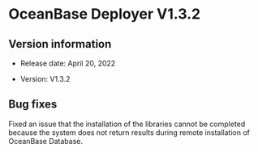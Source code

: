 # OceanBase Deployer V1.3.2

## Version information

* Release date: April 20, 2022

* Version: V1.3.2

## Bug fixes

Fixed an issue that the installation of the libraries cannot be completed because the system does not return results during remote installation of OceanBase Database.
